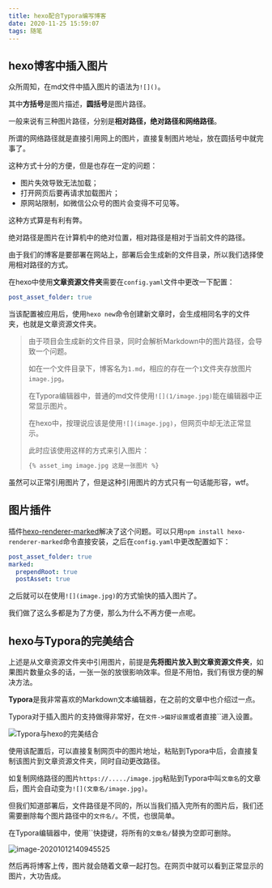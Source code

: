 ```yaml
---
title: hexo配合Typora编写博客
date: 2020-11-25 15:59:07
tags: 随笔
---
```


## hexo博客中插入图片

众所周知，在md文件中插入图片的语法为`![]()`。

其中**方括号**是图片描述，**圆括号**是图片路径。
<!-- more -->

一般来说有三种图片路径，分别是**相对路径，绝对路径和网络路径**。

所谓的网络路径就是直接引用网上的图片，直接复制图片地址，放在圆括号中就完事了。

这种方式十分的方便，但是也存在一定的问题：

- 图片失效导致无法加载；
- 打开网页后要再请求加载图片；
- 原网站限制，如微信公众号的图片会变得不可见等。

这种方式算是有利有弊。

绝对路径是图片在计算机中的绝对位置，相对路径是相对于当前文件的路径。

由于我们的博客是要部署在网站上，部署后会生成新的文件目录，所以我们选择使用相对路径的方式。

在hexo中使用**文章资源文件夹**需要在`config.yaml`文件中更改一下配置：

```yaml
post_asset_folder: true
```

当该配置被应用后，使用`hexo new`命令创建新文章时，会生成相同名字的文件夹，也就是文章资源文件夹。

> 由于项目会生成新的文件目录，同时会解析Markdown中的图片路径，会导致一个问题。
>
> 如在一个文件目录下，博客名为`1.md`，相应的存在一个`1`文件夹存放图片`image.jpg`。
>
> 在Typora编辑器中，普通的md文件使用`![](1/image.jpg)`能在编辑器中正常显示图片。
>
> 在hexo中，按理说应该是使用`![](image.jpg)`，但网页中却无法正常显示。
>
> 此时应该使用这样的方式来引入图片：
>
> ```markdown
> {% asset_img image.jpg 这是一张图片 %}
> ```

虽然可以正常引用图片了，但是这种引用图片的方式只有一句话能形容，wtf。

## 图片插件

插件[hexo-renderer-marked](https://github.com/hexojs/hexo-renderer-marked)解决了这个问题。可以只用`npm install hexo-renderer-marked`命令直接安装，之后在`config.yaml`中更改配置如下：

```yaml
post_asset_folder: true
marked:
  prependRoot: true
  postAsset: true
```



之后就可以在使用`![](image.jpg)`的方式愉快的插入图片了。

我们做了这么多都是为了方便，那么为什么不再方便一点呢。

## hexo与Typora的完美结合

上述是从文章资源文件夹中引用图片，前提是**先将图片放入到文章资源文件夹**，如果图片数量众多的话，一张一张的放很影响效率。但是不用怕，我们有很方便的解决方法。

**Typora**是我非常喜欢的Markdown文本编辑器，在之前的文章中也介绍过一点。

Typora对于插入图片的支持做得非常好，在`文件->偏好设置`或者直接``进入设置。

![Typora与hexo的完美结合](http://buzuosheng.com/%E5%8D%9A%E5%AE%A2/hexo%E5%8D%9A%E5%AE%A2%E5%A6%82%E4%BD%95%E6%8F%92%E5%85%A5%E5%9B%BE%E7%89%87/hexo%E5%92%8CTypora%E7%9A%84%E5%AE%8C%E7%BE%8E%E7%BB%93%E5%90%88.jpg)

使用该配置后，可以直接复制网页中的图片地址，粘贴到Typora中后，会直接复制该图片到文章资源文件夹，同时自动更改路径。

如复制网络路径的图片`https://...../image.jpg`粘贴到Typora中叫`文章名`的文章后，图片会自动变为`![](文章名/image.jpg)`。

但我们知道部署后，文件路径是不同的，所以当我们插入完所有的图片后，我们还需要删除每个图片路径中的`文件名/`。不慌，也很简单。

在Typora编辑器中，使用``快捷键，将所有的`文章名/`替换为空即可删除。

![image-20201012140945525](http://buzuosheng.com/%E5%8D%9A%E5%AE%A2/hexo%E5%8D%9A%E5%AE%A2%E5%A6%82%E4%BD%95%E6%8F%92%E5%85%A5%E5%9B%BE%E7%89%87/image-20201012140945525.png)

然后再将博客上传，图片就会随着文章一起打包。在网页中就可以看到正常显示的图片，大功告成。